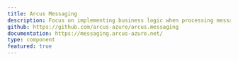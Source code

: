 ```yaml
---
title: Arcus Messaging
description: Focus on implementing business logic when processing messages from queues or event subscriptions.
github: https://github.com/arcus-azure/arcus.messaging
documentation: https://messaging.arcus-azure.net/
type: component
featured: true
---
```

